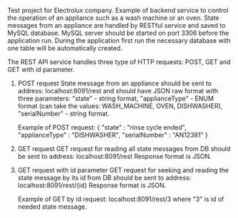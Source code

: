 Test project for Electrolux company. Example of backend service to control the operation of an appliance such as
 a wash machine or an oven.
 State messages from an appliance are handled by RESTful service and saved to MySQL database. MySQL server
 should be started on port 3306 before the application run. During the application first run the necessary
 database with one table will be automatically created. 

The REST API service handles three type of HTTP requests: POST, GET and GET with id parameter.
1. POST request
    State message from an appliance should be sent to address: localhost:8091/rest
     and should have JSON raw format with three parameters:
    "state" - string format,
    "applianceType" - ENUM format (can take the values: WASH_MACHINE, OVEN, DISHWASHER),
    "serialNumber" - string format.
     
    Example of POST request:
    {
    "state" : "rinse cycle ended",
    "applianceType" : "DISHWASHER",
    "serialNumber" : "AN12381"
    }
    
2. GET request
    GET request for reading all state messages from DB should be sent to address: localhost:8091/rest
    Response format is JSON.
    
3. GET request with id parameter
    GET request for seeking and reading the state message by its id from DB should be sent to address:
    localhost:8091/rest/{id}
    Response format is JSON.
    
    Example of GET by id request:
     localhost:8091/rest/3
     where "3" is id of needed state message.